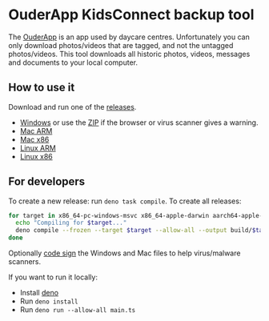 # OuderApp KidsConnect backup tool
The [OuderApp](https://ouderapp.kidskonnect.nl/) is an app used by daycare centres. Unfortunately you can only download photos/videos that are tagged, and not the untagged photos/videos. This tool downloads all historic photos, videos, messages and documents to your local computer.

## How to use it
Download and run one of the [releases](https://github.com/sjoerdsmink/OuderApp/releases).
- [Windows](https://github.com/sjoerdsmink/OuderApp/releases/download/v1.1.2/Windows.EXE.exe) or use the [ZIP](https://github.com/sjoerdsmink/OuderApp/releases/download/v1.1.2/Windows.ZIP.zip) if the browser or virus scanner gives a warning.
- [Mac ARM](https://github.com/sjoerdsmink/OuderApp/releases/download/v1.1.2/macOS.ARM64)
- [Mac x86](https://github.com/sjoerdsmink/OuderApp/releases/download/v1.1.2/macOS.x86_64)
- [Linux ARM](https://github.com/sjoerdsmink/OuderApp/releases/download/v1.1.2/Linux.ARM64)
- [Linux x86](https://github.com/sjoerdsmink/OuderApp/releases/download/v1.1.2/Linux.x86_64)

## For developers
To create a new release: run `deno task compile`. To create all releases:
```bash
for target in x86_64-pc-windows-msvc x86_64-apple-darwin aarch64-apple-darwin x86_64-unknown-linux-gnu aarch64-unknown-linux-gnu; do
  echo "Compiling for $target..."
  deno compile --frozen --target $target --allow-all --output build/$target main.ts
done
```
Optionally [code sign](https://docs.deno.com/runtime/reference/cli/compile/#code-signing) the Windows and Mac files to help virus/malware scanners.

If you want to run it locally:
- Install [deno](https://docs.deno.com/runtime/getting_started/installation/)
- Run `deno install`
- Run `deno run --allow-all main.ts`

